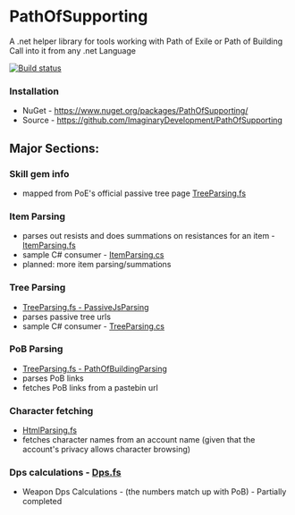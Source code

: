 # PathOfSupporting
A .net helper library for tools working with Path of Exile or Path of Building
Call into it from any .net Language

[![Build status](https://ci.appveyor.com/api/projects/status/85y72cy90rs59wkv?svg=true)](https://ci.appveyor.com/project/ImaginaryDevelopment/pathofsupporting)

### Installation 
 * NuGet - https://www.nuget.org/packages/PathOfSupporting/
 * Source - https://github.com/ImaginaryDevelopment/PathOfSupporting
 
## Major Sections:

### Skill gem info
  * mapped from PoE's official passive tree page [TreeParsing.fs](https://github.com/ImaginaryDevelopment/PathOfSupporting/blob/master/PoS/Parsing/TreeParsing.fs#L16)
### Item Parsing
  * parses out resists and does summations on resistances for an item - [ItemParsing.fs](https://github.com/ImaginaryDevelopment/PathOfSupporting/blob/master/PoS/Parsing/ItemParsing.fs)
  * sample C# consumer - [ItemParsing.cs](https://github.com/ImaginaryDevelopment/PathOfSupporting/blob/master/SampleConsumer/Parsing/ItemParsing.cs)
  * planned: more item parsing/summations
### Tree Parsing
  * [TreeParsing.fs - PassiveJsParsing](https://github.com/ImaginaryDevelopment/PathOfSupporting/blob/master/PoS/Parsing/TreeParsing.fs#L92)
  * parses passive tree urls
  * sample C# consumer - [TreeParsing.cs](https://github.com/ImaginaryDevelopment/PathOfSupporting/blob/master/SampleConsumer/Parsing/TreeParsing.cs)
  
### PoB Parsing
  * [TreeParsing.fs - PathOfBuildingParsing](https://github.com/ImaginaryDevelopment/PathOfSupporting/blob/master/PoS/Parsing/TreeParsing.fs#L208)
  * parses PoB links
  * fetches PoB links from a pastebin url
  
### Character fetching
  * [HtmlParsing.fs](https://github.com/ImaginaryDevelopment/PathOfSupporting/blob/master/PoS/Parsing/HtmlParsing.fs)
  * fetches character names from an account name (given that the account's privacy allows character browsing)


### Dps calculations - [Dps.fs](https://github.com/ImaginaryDevelopment/PathOfSupporting/blob/master/PoS/Dps.fs)
  * Weapon Dps Calculations - (the numbers match up with PoB) - Partially completed 
  
  


 
  
 
  
 
  
